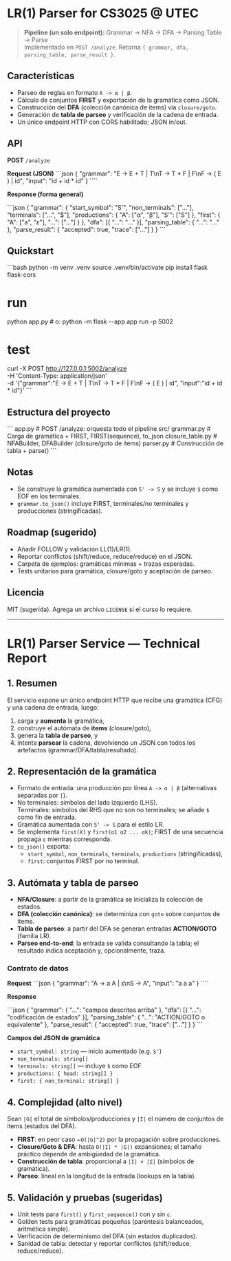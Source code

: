 # LR(1) Parser for CS3025 @ UTEC

> **Pipeline (un solo endpoint):** Grammar → NFA → DFA → Parsing Table → Parse  
> Implementado en `POST /analyze`. Retorna `{ grammar, dfa, parsing_table, parse_result }`.

## Características
- Parseo de reglas en formato `A -> α | β`.
- Cálculo de conjuntos **FIRST** y exportación de la gramática como JSON.
- Construcción del **DFA** (colección canónica de items) vía `closure/goto`.
- Generación de **tabla de parseo** y verificación de la cadena de entrada.
- Un único endpoint HTTP con CORS habilitado; JSON in/out.

## API

**POST** `/analyze`

**Request (JSON)**
\`\`\`json
{
  "grammar": "E -> E + T | T\nT -> T * F | F\nF -> ( E ) | id",
  "input": "id + id * id"
}
\`\`\``

**Response (forma general)**

\`\`\`json
{
  "grammar": {
    "start_symbol": "S'",
    "non_terminals": ["..."],
    "terminals": ["...", "$"],
    "productions": { "A": ["α", "β"], "S'": ["S"] },
    "first": { "A": ["a", "ε"], "...": ["..."] }
  },
  "dfa": [{ "...": "..." }],
  "parsing_table": { "...": "..." },
  "parse_result": { "accepted": true, "trace": ["..."] }
}
\`\`\`

## Quickstart

\`\`\`bash
python -m venv .venv
source .venv/bin/activate
pip install flask flask-cors

# run
python app.py  # o: python -m flask --app app run -p 5002

# test
curl -X POST http://127.0.0.1:5002/analyze \
  -H 'Content-Type: application/json' \
  -d '{"grammar":"E -> E + T | T\nT -> T * F | F\nF -> ( E ) | id", "input":"id + id * id"}'
\`\`\`

## Estructura del proyecto

\`\`\`
app.py               # POST /analyze: orquesta todo el pipeline
src/
  grammar.py         # Carga de gramática + FIRST, FIRST(sequence), to_json
  closure_table.py   # NFABuilder, DFABuilder (closure/goto de items)
  parser.py          # Construcción de tabla + parse()
\`\`\`

## Notas

* Se construye la gramática aumentada con `S' -> S` y se incluye `$` como EOF en los terminales.
* `grammar.to_json()` incluye FIRST, terminales/no terminales y producciones (stringificadas).

## Roadmap (sugerido)

* Añadir FOLLOW y validación LL(1)/LR(1).
* Reportar conflictos (shift/reduce, reduce/reduce) en el JSON.
* Carpeta de ejemplos: gramáticas mínimas + trazas esperadas.
* Tests unitarios para gramática, closure/goto y aceptación de parseo.

## Licencia

MIT (sugerida). Agrega un archivo `LICENSE` si el curso lo requiere.

---

# LR(1) Parser Service — Technical Report

## 1. Resumen
El servicio expone un único endpoint HTTP que recibe una gramática (CFG) y una cadena de entrada, luego:
1) carga y **aumenta** la gramática,  
2) construye el autómata de **items** (closure/goto),  
3) genera la **tabla de parseo**, y  
4) intenta **parsear** la cadena, devolviendo un JSON con todos los artefactos (grammar/DFA/tabla/resultado).

## 2. Representación de la gramática
- Formato de entrada: una producción por línea `A -> α | β` (alternativas separadas por `|`).
- No terminales: símbolos del lado izquierdo (LHS).  
  Terminales: símbolos del RHS que no son no terminales; se añade `$` como fin de entrada.
- Gramática aumentada con `S' -> S` para el estilo LR.  
- Se implementa `first(X)` y `first(α1 α2 ... αk)`; FIRST de una secuencia propaga `ε` mientras corresponda.  
- `to_json()` exporta:
  - `start_symbol`, `non_terminals`, `terminals`, `productions` (stringificadas),
  - `first`: conjuntos FIRST por no terminal.

## 3. Autómata y tabla de parseo
- **NFA/Closure**: a partir de la gramática se inicializa la colección de estados.
- **DFA (colección canónica)**: se determiniza con `goto` sobre conjuntos de items.
- **Tabla de parseo**: a partir del DFA se generan entradas **ACTION/GOTO** (familia LR).
- **Parseo end-to-end**: la entrada se valida consultando la tabla; el resultado indica aceptación y, opcionalmente, traza.

### Contrato de datos

**Request**
\`\`\`json
{
  "grammar": "A -> a A | ε\nS -> A",
  "input": "a a a"
}
\`\`\``

**Response**

\`\`\`json
{
  "grammar": { "...": "campos descritos arriba" },
  "dfa": [{ "...": "codificación de estados" }],
  "parsing_table": { "...": "ACTION/GOTO o equivalente" },
  "parse_result": { "accepted": true, "trace": ["..."] }
}
\`\`\`

**Campos del JSON de gramática**

* `start_symbol: string` — inicio aumentado (e.g. `S'`)
* `non_terminals: string[]`
* `terminals: string[]` — incluye `$` como EOF
* `productions: { head: string[] }`
* `first: { non_terminal: string[] }`

## 4. Complejidad (alto nivel)

Sean `|G|` el total de símbolos/producciones y `|I|` el número de conjuntos de items (estados del DFA).

* **FIRST**: en peor caso ~`O(|G|^2)` por la propagación sobre producciones.
* **Closure/Goto & DFA**: hasta `O(|I| * |G|)` expansiones; el tamaño práctico depende de ambigüedad de la gramática.
* **Construcción de tabla**: proporcional a `|I| × |Σ|` (símbolos de gramática).
* **Parseo**: lineal en la longitud de la entrada (lookups en la tabla).

## 5. Validación y pruebas (sugeridas)

* Unit tests para `first()` y `first_sequence()` con y sin `ε`.
* Golden tests para gramáticas pequeñas (paréntesis balanceados, aritmética simple).
* Verificación de determinismo del DFA (sin estados duplicados).
* Sanidad de tabla: detectar y reportar conflictos (shift/reduce, reduce/reduce).
